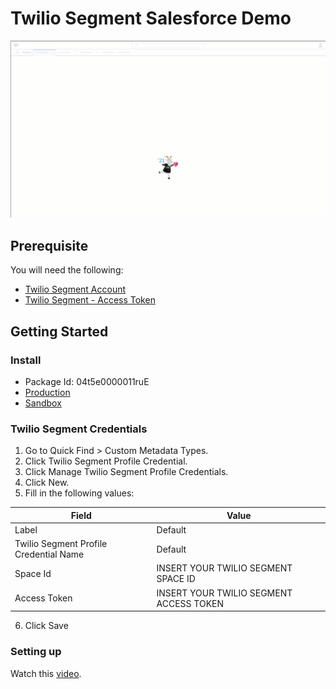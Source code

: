 # Twilio Segment Salesforce Demo

![](./assets/Twilio-Segment-Salesforce-Demo.gif)
## Prerequisite

You will need the following:
- [Twilio Segment Account](https://segment.com/)
- [Twilio Segment - Access Token](https://segment.com/docs/personas/profile-api/#configure-access)

## Getting Started

### Install
- Package Id: 04t5e0000011ruE
- [Production](https://login.salesforce.com/packaging/installPackage.apexp?p0=04t5e0000011ruE)
- [Sandbox](https://test.salesforce.com/packaging/installPackage.apexp?p0=04t5e0000011ruE)

### Twilio Segment Credentials

1. Go to Quick Find > Custom Metadata Types.
2. Click Twilio Segment Profile Credential.
3. Click Manage Twilio Segment Profile Credentials.
4. Click New.
5. Fill in the following values:

| Field                                  | Value                                   |
|----------------------------------------|-----------------------------------------|
| Label                                  | Default                                 |
| Twilio Segment Profile Credential Name | Default                                 |
| Space Id                               | INSERT YOUR TWILIO SEGMENT SPACE ID     |
| Access Token                           | INSERT YOUR TWILIO SEGMENT ACCESS TOKEN |

6. Click Save

### Setting up

Watch this [video](https://youtu.be/QZyQ54WJQkA).